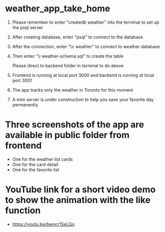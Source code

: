 # weather_app_take_home

1. Please remember to enter "createdb weather" into the terminal to set up the psql server
2. After creating database, enter "psql" to connect to the database
3. After the connection, enter "\c weather" to connect to weather database
4. Then enter "\i weather-schema.sql" to create the table

   Please direct to backend folder in terminal to do above

5. Frontend is running at local port 3000 and backend is running at local port 3001
6. The app tracks only the weather in Toronto for this moment
7. A mini server is under construction to help you save your favorite day permanently 

# Three screenshots of the app are available in public folder from frontend

- One for the weather list cards
- One for the card detail
- One for the favorite list

# YouTube link for a short video demo to show the animation with the like function

- https://youtu.be/bwncr1SeLQo


